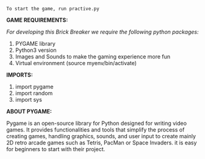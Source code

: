 `To start the game, run practive.py`

**GAME REQUIREMENTS:**

*For developing this Brick Breaker we require the following python packages:*
1. PYGAME library
2. Python3 version
3. Images and Sounds to make the gaming experience more fun
4. Virtual environment (source myenv/bin/activate)

**IMPORTS:**

1. import pygame
2. import random
3. import sys

**ABOUT PYGAME:**

Pygame is an open-source library for Python designed for writing video games. It provides functionalities and tools that simplify the process of creating games, handling graphics, sounds, and user input to create mainly 2D retro arcade games such as Tetris, PacMan or Space Invaders.
 it is easy for beginners to start with their project.
